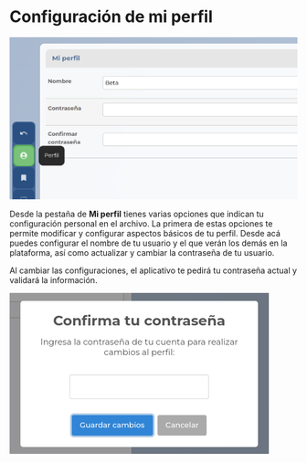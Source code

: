 # Configuración de mi perfil

![Formulario configuración de mi perfil](../imagenes/perfil_config.png)

Desde la pestaña de __Mi perfil__ tienes varias opciones que indican tu configuración personal en el archivo. La primera de estas opciones te permite modificar y configurar aspectos básicos de tu perfil. Desde acá puedes configurar el nombre de tu usuario y el que verán los demás en la plataforma, así como actualizar y cambiar la contraseña de tu usuario.

Al cambiar las configuraciones, el aplicativo te pedirá tu contraseña actual y validará la información.

![Perfil confirmación](../imagenes/perfil_config_aceptar.png)